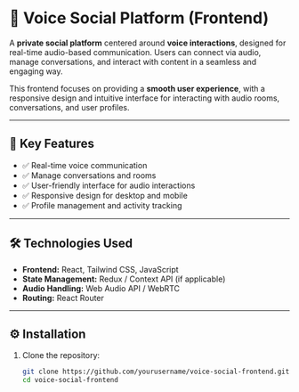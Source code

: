 # 🎤 Voice Social Platform (Frontend)

A **private social platform** centered around **voice interactions**, designed for real-time audio-based communication. Users can connect via audio, manage conversations, and interact with content in a seamless and engaging way.

This frontend focuses on providing a **smooth user experience**, with a responsive design and intuitive interface for interacting with audio rooms, conversations, and user profiles.

---

## 🚀 Key Features

- ✅ Real-time voice communication  
- ✅ Manage conversations and rooms  
- ✅ User-friendly interface for audio interactions  
- ✅ Responsive design for desktop and mobile  
- ✅ Profile management and activity tracking  

---


## 🛠️ Technologies Used

- **Frontend:** React, Tailwind CSS, JavaScript  
- **State Management:** Redux / Context API (if applicable)  
- **Audio Handling:** Web Audio API / WebRTC  
- **Routing:** React Router  

---

## ⚙️ Installation

1. Clone the repository:  
   ```bash
   git clone https://github.com/yourusername/voice-social-frontend.git
   cd voice-social-frontend
